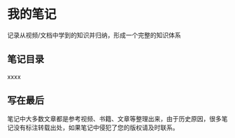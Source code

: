 # 我的笔记

记录从视频/文档中学到的知识并归纳，形成一个完整的知识体系

## 笔记目录

xxxx

## 写在最后

笔记中大多数文章都是参考视频、书籍、文章等整理出来，由于历史原因，很多笔记没有标注转载出处，如果笔记中侵犯了您的版权请及时联系。
